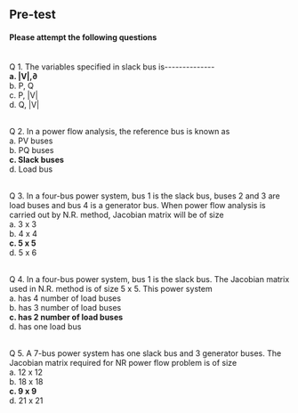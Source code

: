 ## <b> Pre-test</b>
#### Please attempt the following questions

<br>
Q 1. The variables specified in slack bus is--------------<br>
<b>a. |V|,&#8706;</b><br>
b. P, Q<br>
c. P, |V|<br>
d. Q, |V|<br><br>


Q 2. In a power flow analysis, the reference bus is known as<br>
a. PV buses</br>
b. PQ buses<br>
<b>c. Slack buses</b><br>
d. Load bus <br><br>

Q 3. In a four-bus power system, bus 1 is the slack bus, buses 2 and 3 are load buses and bus 4 is a  generator bus. When power flow analysis is carried out by N.R. method, Jacobian matrix will be of size<br>
a. 3 x 3<br>
b. 4 x 4<br>
<b>c. 5 x 5</b><br>
d. 5 x 6<br><br>

Q 4. In a four-bus power system, bus 1 is the slack bus. The Jacobian matrix used in N.R. method is of size 5 x 5. This power system <br>
a. has 4 number of load buses<br>
b. has 3 number of load buses<br>
<b>c. has 2 number of load buses</b><br>
d. has one load bus<br><br>

Q 5. A 7-bus power system has one slack bus and 3 generator buses. The Jacobian matrix required for NR power flow problem is of size<br>
a. 12 x 12<br>
b. 18 x 18<br>
<b>c. 9 x 9</b><br>
d. 21 x 21
